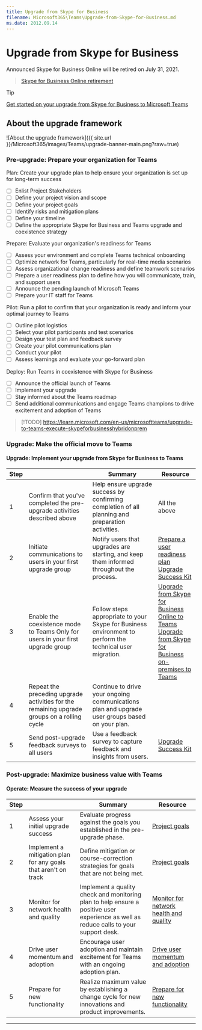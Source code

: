 ```yaml
---
title: Upgrade from Skype for Business
filename: Microsoft365\Teams\Upgrade-from-Skype-for-Business.md
ms.date: 2012.09.14
---
```


# Upgrade from Skype for Business


Announced Skype for Business Online will be retired on July 31, 2021.

> [Skype for Business Online retirement](https://learn.microsoft.com/en-us/microsoftteams/skype-for-business-online-retirement)



> [!TIP]
> [Get started on your upgrade from Skype for Business to Microsoft Teams](https://learn.microsoft.com/en-us/microsoftteams/upgrade-start-here)


## About the upgrade framework

![About the upgrade framework]({{ site.url }}/Microsoft365/images/Teams/upgrade-banner-main.png?raw=true)


### Pre-upgrade: Prepare your organization for Teams


Plan: Create your upgrade plan to help ensure your organization is set up for long-term success

- [ ] Enlist Project Stakeholders
- [ ] Define your project vision and scope
- [ ] Define your project goals
- [ ] Identify risks and mitigation plans
- [ ] Define your timeline
- [ ] Define the appropriate Skype for Business and Teams upgrade and coexistence strategy

Prepare: Evaluate your organization's readiness for Teams

- [ ] Assess your environment and complete Teams technical onboarding
- [ ] Optimize network for Teams, particularly for real-time media scenarios
- [ ] Assess organizational change readiness and define teamwork scenarios
- [ ] Prepare a user readiness plan to define how you will communicate, train, and support users
- [ ] Announce the pending launch of Microsoft Teams
- [ ] Prepare your IT staff for Teams

Pilot: Run a pilot to confirm that your organization is ready and inform your optimal journey to Teams

- [ ] Outline pilot logistics
- [ ] Select your pilot participants and test scenarios
- [ ] Design your test plan and feedback survey
- [ ] Create your pilot communications plan
- [ ] Conduct your pilot
- [ ] Assess learnings and evaluate your go-forward plan

Deploy: Run Teams in coexistence with Skype for Business

- [ ] Announce the official launch of Teams
- [ ] Implement your upgrade
- [ ] Stay informed about the Teams roadmap
- [ ] Send additional communications and engage Teams champions to drive excitement and adoption of Teams

> [!TODO] https://learn.microsoft.com/en-us/microsoftteams/upgrade-to-teams-execute-skypeforbusinesshybridonprem

### Upgrade: Make the official move to Teams

#### Upgrade: Implement your upgrade from Skype for Business to Teams

| Step |   | Summary | Resource |
|---|---|---|---|
| 1 | Confirm that you've completed the pre-upgrade activities described above | Help ensure upgrade success by confirming completion of all planning and preparation activities. | All the above |
| 2 | Initiate communications to users in your first upgrade group | Notify users that upgrades are starting, and keep them informed throughout the process. | [Prepare a user readiness plan](https://learn.microsoft.com/en-us/microsoftteams/upgrade-user-readiness)<br>[Upgrade Success Kit](https://aka.ms/UpgradeSuccessKit) |
| 3 | Enable the coexistence mode to Teams Only for users in your first upgrade group | Follow steps appropriate to your Skype for Business environment to perform the technical user migration. | [Upgrade from Skype for Business Online to Teams](https://learn.microsoft.com/en-us/microsoftteams/upgrade-to-teams-execute-skypeforbusinessonline)<br>[Upgrade from Skype for Business on-premises to Teams](https://learn.microsoft.com/en-us/microsoftteams/upgrade-to-teams-execute-skypeforbusinesshybridonprem) |
| 4 | Repeat the preceding upgrade activities for the remaining upgrade groups on a rolling cycle | Continue to drive your ongoing communications plan and upgrade user groups based on your plan. |  |
| 5 | Send post-upgrade feedback surveys to all users | Use a feedback survey to capture feedback and insights from users. | [Upgrade Success Kit](https://aka.ms/UpgradeSuccessKit) |

### Post-upgrade: Maximize business value with Teams

#### Operate: Measure the success of your upgrade

| Step |   | Summary | Resource |
|---|---|---|---|
| 1 | Assess your initial upgrade success | Evaluate progress against the goals you established in the pre-upgrade phase. | [Project goals](https://learn.microsoft.com/en-us/microsoftteams/upgrade-define-project-scope#project-goals) |
| 2 | Implement a mitigation plan for any goals that aren't on track | Define mitigation or course-correction strategies for goals that are not being met. | [Project goals](https://learn.microsoft.com/en-us/microsoftteams/upgrade-define-project-scope#project-goals) |
| 3 | Monitor for network health and quality | Implement a quality check and monitoring plan to help ensure a positive user experience as well as reduce calls to your support desk. | [Monitor for network health and quality](https://learn.microsoft.com/en-us/microsoftteams/continue-journey#monitor-for-network-health-and-quality) |
| 4 | Drive user momentum and adoption | Encourage user adoption and maintain excitement for Teams with an ongoing adoption plan. | [Drive user momentum and adoption](https://learn.microsoft.com/en-us/microsoftteams/continue-journey#drive-user-momentum-and-adoption) |
| 5 | Prepare for new functionality | Realize maximum value by establishing a change cycle for new innovations and product improvements. | [Prepare for new functionality](https://learn.microsoft.com/en-us/microsoftteams/continue-journey#prepare-for-new-functionality) |



---
